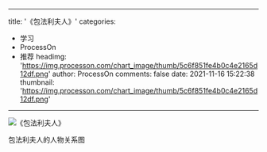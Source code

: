 
---
title: '《包法利夫人》'
categories: 
 - 学习
 - ProcessOn
 - 推荐
headimg: 'https://img.processon.com/chart_image/thumb/5c6f851fe4b0c4e2165d12df.png'
author: ProcessOn
comments: false
date: 2021-11-16 15:22:38
thumbnail: 'https://img.processon.com/chart_image/thumb/5c6f851fe4b0c4e2165d12df.png'
---

<div>   
<img class="thumb" alt="《包法利夫人》" src="https://img.processon.com/chart_image/thumb/5c6f851fe4b0c4e2165d12df.png" referrerpolicy="no-referrer">
<p>包法利夫人的人物关系图</p>  
</div>
            